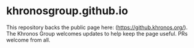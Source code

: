# khronosgroup.github.io
This repository backs the public page here: (https://github.khronos.org/). The Khronos Group welcomes updates to help keep the page useful. PRs welcome from all.
